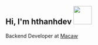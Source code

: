 <h2> Hi, I'm hthanhdev <img src="https://media.giphy.com/media/mGcNjsfWAjY5AEZNw6/giphy.gif" width="50"></h2>

Backend Developer at <a href="https://www.macaw-app.com">Macaw</a>
